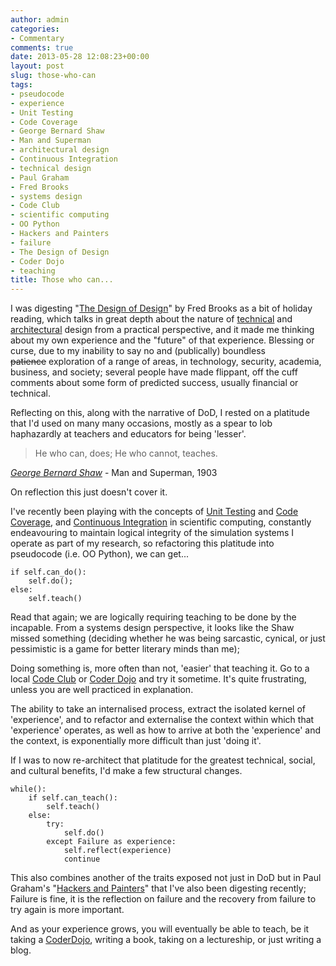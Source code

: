 ```yaml
---
author: admin
categories:
- Commentary
comments: true
date: 2013-05-28 12:08:23+00:00
layout: post
slug: those-who-can
tags:
- pseudocode
- experience
- Unit Testing
- Code Coverage
- George Bernard Shaw
- Man and Superman
- architectural design
- Continuous Integration
- technical design
- Paul Graham
- Fred Brooks
- systems design
- Code Club
- scientific computing
- OO Python
- Hackers and Painters
- failure
- The Design of Design
- Coder Dojo
- teaching
title: Those who can...
---
```



I was digesting "[The Design of Design](http://www.amazon.co.uk/Design-Essays-Computer-Scientist/dp/0201362988)" by Fred Brooks as a bit of holiday reading, which talks in great depth about the nature of [technical](http://www.cs.unc.edu/~brooks/DesignofDesign/experiences.html) and [architectural](http://www.cs.unc.edu/~brooks/DesignofDesign/kitchen_design_notes.pdf) design from a practical perspective, and it made me thinking about my own experience and the "future" of that experience. Blessing or curse, due to my inability to say no and (publically) boundless <del>patience</del> exploration of a range of areas, in technology, security, academia, business, and society; several people have made flippant, off the cuff comments about some form of predicted success, usually financial or technical.

Reflecting on this, along with the narrative of DoD, I rested on a platitude that I'd used on many many occasions, mostly as a spear to lob haphazardly at teachers and educators for being 'lesser'.

> He who can, does;
He who cannot, teaches.

_[George Bernard Shaw](http://www.phrases.org.uk/meanings/176500.html)_ - Man and Superman, 1903

On reflection this just doesn't cover it.

I've recently been playing with the concepts of [Unit Testing](https://en.wikipedia.org/wiki/Unit_testing) and [Code Coverage](http://stackoverflow.com/questions/195008/what-is-code-coverage-and-how-do-you-measure-it), and [Continuous Integration](http://martinfowler.com/articles/continuousIntegration.html) in scientific computing, constantly endeavouring to maintain logical integrity of the simulation systems I operate as part of my research, so refactoring this platitude into pseudocode (i.e. OO Python), we can get...


    if self.can_do():
        self.do();
    else:
        self.teach()

Read that again; we are logically requiring teaching to be done by the incapable. From a systems design perspective, it looks like the Shaw missed something (deciding whether he was being sarcastic, cynical, or just pessimistic is a game for better literary minds than me);

Doing something is, more often than not, 'easier' that teaching it. Go to a local [Code Club](http://www.codeclub.org.uk/) or [Coder Dojo](http://coderdojo.com/) and try it sometime. It's quite frustrating, unless you are well practiced in explanation.

The ability to take an internalised process, extract the isolated kernel of 'experience', and to refactor and externalise the context within which that 'experience' operates, as well as how to arrive at both the 'experience' and the context, is exponentially more difficult than just 'doing it'.

If I was to now re-architect that platitude for the greatest technical, social, and cultural benefits, I'd make a few structural changes.


    while():
        if self.can_teach():
            self.teach()
        else:
            try:
                self.do()
            except Failure as experience:
                self.reflect(experience)
                continue

This also combines another of the traits exposed not just in DoD but in Paul Graham's "[Hackers and Painters](http://www.amazon.co.uk/Hackers-Painters-Big-Ideas-Computer/dp/1449389554/ref=la_B001ILHE5O_1_2?ie=UTF8&qid=1369736411&sr=1-2)" that I've also been digesting recently; Failure is fine, it is the reflection on failure and the recovery from failure to try again is more important.

And as your experience grows, you will eventually be able to teach, be it taking a [CoderDojo](http://fsl-dojo.eventbrite.com/), writing a book, taking on a lectureship, or just writing a blog.

